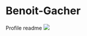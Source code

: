 # Benoit-Gacher
Profile readme
<img src="https://img.shields.io/badge/linkedin--lightgrey?style=social&logo=linkedin">
